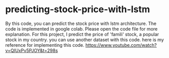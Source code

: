 # predicting-stock-price-with-lstm
By this code, you can predict the stock price with lstm architecture. The code is implemented in google colab. Please open the code file for more explanation. For this project, I predict the price of 'famili' stock, a popular stock in my country. you can use another dataset with this code.
here is  my reference for implementing this code. 
https://www.youtube.com/watch?v=QIUxPv5PJOY&t=298s
